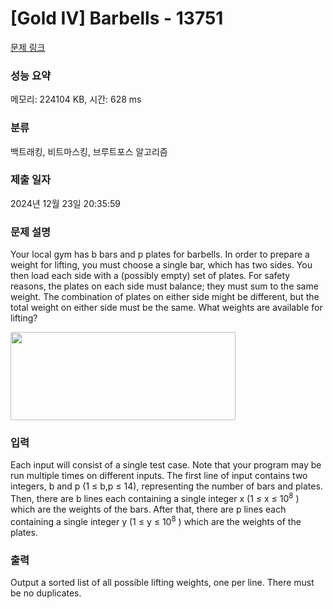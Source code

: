# [Gold IV] Barbells - 13751 

[문제 링크](https://www.acmicpc.net/problem/13751) 

### 성능 요약

메모리: 224104 KB, 시간: 628 ms

### 분류

백트래킹, 비트마스킹, 브루트포스 알고리즘

### 제출 일자

2024년 12월 23일 20:35:59

### 문제 설명

<p>Your local gym has b bars and p plates for barbells. In order to prepare a weight for lifting, you must choose a single bar, which has two sides. You then load each side with a (possibly empty) set of plates. For safety reasons, the plates on each side must balance; they must sum to the same weight. The combination of plates on either side might be different, but the total weight on either side must be the same. What weights are available for lifting?</p>

<p><img alt="" src="https://onlinejudgeimages.s3.amazonaws.com/problem/13751/%EC%8A%A4%ED%81%AC%EB%A6%B0%EC%83%B7%202016-11-19%20%EC%98%A4%EC%A0%84%202.13.57.png" style="height:141px; width:360px"></p>

### 입력 

 <p>Each input will consist of a single test case. Note that your program may be run multiple times on different inputs. The first line of input contains two integers, b and p (1 ≤ b,p ≤ 14), representing the number of bars and plates. Then, there are b lines each containing a single integer x (1 ≤ x ≤ 10<sup>8</sup> ) which are the weights of the bars. After that, there are p lines each containing a single integer y (1 ≤ y ≤ 10<sup>8</sup> ) which are the weights of the plates. </p>

### 출력 

 <p>Output a sorted list of all possible lifting weights, one per line. There must be no duplicates.</p>

